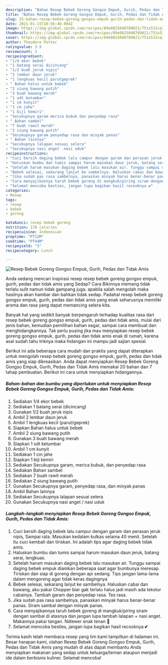 ```yaml
---
description: "Bahan Resep Bebek Goreng Gongso Empuk, Gurih, Pedas dan Tidak Amis | Cara Bikin Resep Bebek Goreng Gongso Empuk, Gurih, Pedas dan Tidak Amis Yang Menggugah Selera"
title: "Bahan Resep Bebek Goreng Gongso Empuk, Gurih, Pedas dan Tidak Amis | Cara Bikin Resep Bebek Goreng Gongso Empuk, Gurih, Pedas dan Tidak Amis Yang Menggugah Selera"
slug: 25-bahan-resep-bebek-goreng-gongso-empuk-gurih-pedas-dan-tidak-amis-cara-bikin-resep-bebek-goreng-gongso-empuk-gurih-pedas-dan-tidak-amis-yang-menggugah-selera
date: 2021-01-15T10:56:40.084Z
image: https://img-global.cpcdn.com/recipes/89e88250d8789821/751x532cq70/resep-bebek-goreng-gongso-empuk-gurih-pedas-dan-tidak-amis-foto-resep-utama.jpg
thumbnail: https://img-global.cpcdn.com/recipes/89e88250d8789821/751x532cq70/resep-bebek-goreng-gongso-empuk-gurih-pedas-dan-tidak-amis-foto-resep-utama.jpg
cover: https://img-global.cpcdn.com/recipes/89e88250d8789821/751x532cq70/resep-bebek-goreng-gongso-empuk-gurih-pedas-dan-tidak-amis-foto-resep-utama.jpg
author: Theodore Potter
ratingvalue: 3.9
reviewcount: 3
recipeingredient:
- "1/4 ekor bebek"
- "1 batang serai dicincang"
- "1/2 buah jeruk nipis"
- "2 lembar daun jeruk"
- "1 lengkuas kecil parutgeprek"
- " Bahan halus untuk bebek"
- "2 siung bawang putih"
- "3 buah bawang merah"
- "1 sdt ketumbar"
- "1 cm kunyit"
- "1 cm jahe"
- "1 biji kemiri"
- "Secukupnya garam merica bubuk dan penyedap rasa"
- " Bahan sambel"
- "7 buah rawit merah"
- "2 siung bawang putih"
- "Secukupnya garam penyedap rasa dan minyak panas"
- " Bahan lainnya"
- "Secukupnya lalapan sesuai selera"
- "Secukupnya nasi anget  nasi uduk"
recipeinstructions:
- "Cuci bersih daging bebek lalu campur dengan garam dan perasan jeruk nipis, Sampai rata. Masukan kedalam kulkas selama 40 menit. Setelah itu cuci kembali dan tiriskan. Ini adalah tips agar daging bebek tidak amis."
- "Haluskan bumbu dan tumis sampai harum masukan daun jeruk, batang serai, lengkuas."
- "Setelah harum masukan daging bebek lalu masukan air. Tunggu sampai daging bebek empuk diamkan beberapa saat agar bumbunya meresap. Tiriskan dan siap di goreng dengan api sedang. Tips jangan lama-lama dalam mengoreng agar tidak keras dagingnya"
- "Bebek selesai, sekarang lanjut ke sambelnya. Haluskan cabai dan bawang, aku pakai Chopper biar gak terlalu halus jadi masih ada tekstur cabainya. Tambah garam dan penyedap rasa. Tes rasa."
- "Jika sudah pas rasa sambelnya, panaskan minyak harus benar-benar panas. Siram sambal dengan minyak panas."
- "Cara menyajikannya taruh bebek goreng di mangkuk/piring siram dengan sambal di atasnya dan jangan lupa tambah lalapan + nasi anget. Makannya pakai tangan. Ndlewer enak tenan 🤤"
- "Selamat mencoba besties, jangan lupa bagikan hasil recooknya 💕"
categories:
- Resep
tags:
- resep
- bebek
- goreng

katakunci: resep bebek goreng 
nutrition: 178 calories
recipecuisine: Indonesian
preptime: "PT12M"
cooktime: "PT44M"
recipeyield: "3"
recipecategory: Lunch

---
```



![Resep Bebek Goreng Gongso Empuk, Gurih, Pedas dan Tidak Amis](https://img-global.cpcdn.com/recipes/89e88250d8789821/751x532cq70/resep-bebek-goreng-gongso-empuk-gurih-pedas-dan-tidak-amis-foto-resep-utama.jpg)

Anda sedang mencari inspirasi resep resep bebek goreng gongso empuk, gurih, pedas dan tidak amis yang Sedap? Cara Bikinnya memang tidak terlalu sulit namun tidak gampang juga. apabila salah mengolah maka hasilnya akan hambar dan bahkan tidak sedap. Padahal resep bebek goreng gongso empuk, gurih, pedas dan tidak amis yang enak seharusnya memiliki aroma dan rasa yang dapat memancing selera kita.

Banyak hal yang sedikit banyak berpengaruh terhadap kualitas rasa dari resep bebek goreng gongso empuk, gurih, pedas dan tidak amis, mulai dari jenis bahan, kemudian pemilihan bahan segar, sampai cara membuat dan menghidangkannya. Tak perlu pusing jika mau menyiapkan resep bebek goreng gongso empuk, gurih, pedas dan tidak amis enak di rumah, karena asal sudah tahu triknya maka hidangan ini mampu jadi sajian spesial.




Berikut ini ada beberapa cara mudah dan praktis yang dapat diterapkan untuk mengolah resep bebek goreng gongso empuk, gurih, pedas dan tidak amis yang siap dikreasikan. Anda dapat menyiapkan Resep Bebek Goreng Gongso Empuk, Gurih, Pedas dan Tidak Amis memakai 20 bahan dan 7 tahap pembuatan. Berikut ini cara untuk menyiapkan hidangannya.

<!--inarticleads1-->

##### Bahan-bahan dan bumbu yang diperlukan untuk menyiapkan Resep Bebek Goreng Gongso Empuk, Gurih, Pedas dan Tidak Amis:

1. Sediakan 1/4 ekor bebek
1. Sediakan 1 batang serai (dicincang)
1. Gunakan 1/2 buah jeruk nipis
1. Ambil 2 lembar daun jeruk
1. Ambil 1 lengkuas kecil (parut/geprek)
1. Siapkan  Bahan halus untuk bebek
1. Ambil 2 siung bawang putih
1. Gunakan 3 buah bawang merah
1. Siapkan 1 sdt ketumbar
1. Ambil 1 cm kunyit
1. Sediakan 1 cm jahe
1. Siapkan 1 biji kemiri
1. Sediakan Secukupnya garam, merica bubuk, dan penyedap rasa
1. Sediakan  Bahan sambel
1. Sediakan 7 buah rawit merah
1. Sediakan 2 siung bawang putih
1. Gunakan Secukupnya garam, penyedap rasa, dan minyak panas
1. Ambil  Bahan lainnya
1. Sediakan Secukupnya lalapan sesuai selera
1. Gunakan Secukupnya nasi anget / nasi uduk




<!--inarticleads2-->

##### Langkah-langkah menyiapkan Resep Bebek Goreng Gongso Empuk, Gurih, Pedas dan Tidak Amis:

1. Cuci bersih daging bebek lalu campur dengan garam dan perasan jeruk nipis, Sampai rata. Masukan kedalam kulkas selama 40 menit. Setelah itu cuci kembali dan tiriskan. Ini adalah tips agar daging bebek tidak amis.
1. Haluskan bumbu dan tumis sampai harum masukan daun jeruk, batang serai, lengkuas.
1. Setelah harum masukan daging bebek lalu masukan air. Tunggu sampai daging bebek empuk diamkan beberapa saat agar bumbunya meresap. Tiriskan dan siap di goreng dengan api sedang. Tips jangan lama-lama dalam mengoreng agar tidak keras dagingnya
1. Bebek selesai, sekarang lanjut ke sambelnya. Haluskan cabai dan bawang, aku pakai Chopper biar gak terlalu halus jadi masih ada tekstur cabainya. Tambah garam dan penyedap rasa. Tes rasa.
1. Jika sudah pas rasa sambelnya, panaskan minyak harus benar-benar panas. Siram sambal dengan minyak panas.
1. Cara menyajikannya taruh bebek goreng di mangkuk/piring siram dengan sambal di atasnya dan jangan lupa tambah lalapan + nasi anget. Makannya pakai tangan. Ndlewer enak tenan 🤤
1. Selamat mencoba besties, jangan lupa bagikan hasil recooknya 💕




Terima kasih telah membaca resep yang tim kami tampilkan di halaman ini. Besar harapan kami, olahan Resep Bebek Goreng Gongso Empuk, Gurih, Pedas dan Tidak Amis yang mudah di atas dapat membantu Anda menyiapkan makanan yang sedap untuk keluarga/teman ataupun menjadi ide dalam berbisnis kuliner. Selamat mencoba!
